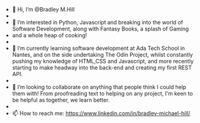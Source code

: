 - 👋 Hi, I’m @Bradley M.Hill
-
- 👀 I’m interested in Python, Javascript and breaking into the world of Software Development, along with Fantasy Books, a splash of Gaming
- and a whole heap of cooking!
-
- 🌱 I’m currently learning software development at Ada Tech School in Nantes, and on the side undertaking The Odin Project, whilst constantly pushing my knowledge of HTML,CSS and Javascript, and more recently starting to make headway into the back-end and creating my first REST API.
-
- 💞️ I’m looking to collaborate on anything that people think I could help them with! From proofreading text to helping on any project, I'm keen to be helpful as together, we learn better.
-
- 📫 How to reach me: https://www.linkedin.com/in/bradley-michael-hill/

<!---
Bradley-Hill/Bradley-Hill is a ✨ special ✨ repository because its `README.md` (this file) appears on your GitHub profile.
You can click the Preview link to take a look at your changes.
--->
